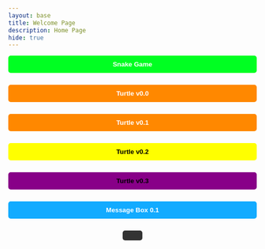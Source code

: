 ```yaml
---
layout: base
title: Welcome Page 
description: Home Page
hide: true
---
```




<!-- Snake Game Button -->
<button 
    onclick="window.location.href='/student_2025/snake/'" 
    style="width: 100%; background-color: rgb(0, 255, 34); color: white; padding: 10px 20px; border: none; border-radius: 5px; font-weight: bold; cursor: pointer; margin-bottom: 10px;">
    Snake Game
</button>

<!-- Turtle v0.0 -->
<button 
    onclick="window.location.href='/student_2025/turtle/v0.0/latest/assets/js/js/'"
 style="width: 100%; background-color: #FF8800; color: white; padding: 10px 20px; border: none; border-radius: 5px; font-weight: bold; cursor: pointer; margin-bottom: 10px;">
    Turtle v0.0
</button>
<!-- Turtle v0.1 -->
<button 
    onclick="window.location.href='/student_2025/turtle/v0.1'" 
    style="width: 100%; background-color: #FF8800; color: white; padding: 10px 20px; border: none; border-radius: 5px; font-weight: bold; cursor: pointer; margin-bottom: 10px;">
    Turtle v0.1
</button>

<!-- Turtle v0.2 -->
<button 
    onclick="window.location.href='/student_2025/turtle/v0.2'" 
    style="width: 100%; background-color: #FFFF00; color: black; padding: 10px 20px; border: none; border-radius: 5px; font-weight: bold; cursor: pointer; margin-bottom: 10px;">
    Turtle v0.2
</button>

<!-- Turtle v0.3 -->
<button 
    onclick="window.location.href='/student_2025/turtle/v0.3'" 
    style="width: 100%; background-color: #880088; color: black; padding: 10px 20px; border: none; border-radius: 5px; font-weight: bold; cursor: pointer; margin-bottom: 10px;">
    Turtle v0.3
</button>



<!-- Message Box 0.1 -->
<button onclick="window.location.href='/student_2025/messagebox/v0.1'" 
    style="width: 100%; background-color: #12ABFF; color: white; padding: 10px 20px; border: none; border-radius: 5px; font-weight: bold; cursor: pointer; margin-bottom: 10px;">
    Message Box 0.1
</button>

<!-- Learn More About Me -->
<div align="center">
    <button onclick="window.location.href='/student_2025/about'" 
        style="background-color: #333; color: white; padding: 10px 20px; border: none; border-radius: 5px; font-weight: bold; cursor: pointer;">
